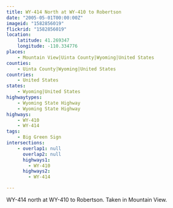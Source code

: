 ```yaml
---
title: WY-414 North at WY-410 to Robertson
date: "2005-05-01T00:00:00Z"
imageid: "1582856019"
flickrid: "1582856019"
location:
    latitude: 41.269347
    longitude: -110.334776
places:
    - Mountain View|Uinta County|Wyoming|United States
counties:
    - Uinta County|Wyoming|United States
countries:
    - United States
states:
    - Wyoming|United States
highwaytypes:
    - Wyoming State Highway
    - Wyoming State Highway
highways:
    - WY-410
    - WY-414
tags:
    - Big Green Sign
intersections:
    - overlap1: null
      overlap2: null
      highways1:
        - WY-410
      highways2:
        - WY-414

---
```

WY-414 north at WY-410 to Robertson.  Taken in Mountain View.